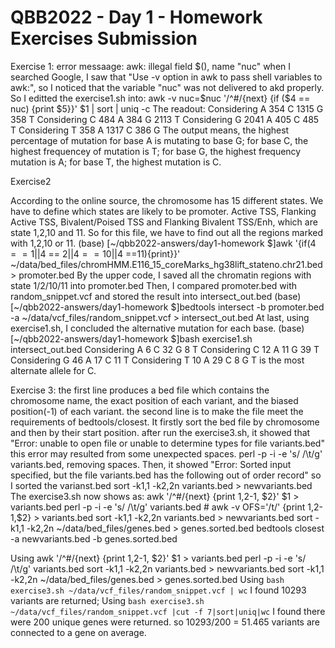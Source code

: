 # QBB2022 - Day 1 - Homework Exercises Submission
Exercise 1: 
error messaage: awk: illegal field $(), name "nuc"
when I searched Google, I saw that "Use -v option in awk to pass shell variables to awk:", so I noticed that the variable "nuc"  was not delivered to akd properly. So I editted the exercise1.sh into:
awk -v nuc=$nuc '/^#/{next} {if ($4 == nuc) {print $5}}' $1 | sort | uniq -c
The readout: 
Considering  A
 354 C
1315 G
 358 T
Considering  C
 484 A
 384 G
2113 T
Considering  G
2041 A
 405 C
 485 T
Considering  T
 358 A
1317 C
 386 G
The output means, the highest percentage of mutation for base A is mutating to base G; for base C, the highest frequencey of mutation is  T; for base G, the highest frequency mutation  is A; for base T, the highest mutation is C.

Exercise2

According to the online source, the chromosome has 15 different states. We have to define which states are likely to be promoter. Active TSS, Flanking Active TSS, Bivalent/Poised TSS and Flanking Bivalent TSS/Enh, which are state 1,2,10 and 11. So for this file,  we have to find out all the regions marked with 1,2,10 or 11. 
(base) [~/qbb2022-answers/day1-homework $]awk '{if($4 == 1||$4 == 2||$4 == 10||$4 ==11){print}}' ~/data/bed_files/chromHMM.E116_15_coreMarks_hg38lift_stateno.chr21.bed > promoter.bed
By the upper code, I saved all the chromatin regions with state 1/2/10/11 into promoter.bed
Then, I compared  promoter.bed with random_snippet.vcf and stored the result into intersect_out.bed
(base) [~/qbb2022-answers/day1-homework $]bedtools intersect -b promoter.bed -a ~/data/vcf_files/random_snippet.vcf > intersect_out.bed
At last, using exercise1.sh, I concluded the alternative mutation for each base.
(base) [~/qbb2022-answers/day1-homework $]bash exercise1.sh intersect_out.bed
Considering  A
   6 C
  32 G
   8 T
Considering  C
  12 A
  11 G
  39 T
Considering  G
  46 A
  17 C
  11 T
Considering  T
  10 A
  29 C
   8 G
T is the most alternate allele for C.

Exercise 3:
the first line produces a bed file which contains the chromosome name,  the exact position of each variant, and the biased position(-1) of each variant.
the second line is to make the file meet the requirements of bedtools/closest. It firstly sort the bed file by chromosome and  then by their start position.
after run the exercise3.sh, it showed that "Error: unable to open file or unable to determine types for file variants.bed"
this  error may resulted from some  unexpected spaces. 
perl -p -i -e 's/ /\t/g' variants.bed, removing spaces.
Then, it showed "Error: Sorted input specified, but the file variants.bed has the following out of order record"
so I sorted  the varianst.bed
sort -k1,1 -k2,2n variants.bed  > newvariants.bed
The exercise3.sh now  shows as:
awk '/^#/{next} {print $1,$2-1, $2}' $1 > variants.bed
perl -p -i -e 's/ /\t/g' variants.bed # awk  -v OFS='/t/' {print $1,$2-1,$2} > variants.bed
sort -k1,1 -k2,2n variants.bed  > newvariants.bed
sort -k1,1 -k2,2n ~/data/bed_files/genes.bed > genes.sorted.bed
bedtools closest -a newvariants.bed -b genes.sorted.bed

Using awk '/^#/{next} {print $1,$2-1, $2}' $1 > variants.bed
perl -p -i -e 's/ /\t/g' variants.bed 
sort -k1,1 -k2,2n variants.bed  > newvariants.bed
sort -k1,1 -k2,2n ~/data/bed_files/genes.bed > genes.sorted.bed
Using `bash exercise3.sh ~/data/vcf_files/random_snippet.vcf | wc`
I found 10293 variants are returned;
Using `bash exercise3.sh ~/data/vcf_files/random_snippet.vcf |cut -f 7|sort|uniq|wc` 
I found there were 200 unique genes were returned.
so 10293/200 = 51.465 variants are connected to a gene on average.

